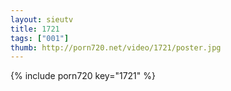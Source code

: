 ```yaml
--- 
layout: sieutv
title: 1721
tags: ["001"]
thumb: http://porn720.net/video/1721/poster.jpg
---
```

{% include porn720 key="1721" %} 
